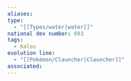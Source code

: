 ```yaml
---
aliases: 
type:
  - "[[Types/water|water]]"
national dex number: 693
tags:
  - Kalos
evolution line:
  - "[[Pokémon/Clauncher|Clauncher]]"
associated: 
---
```

